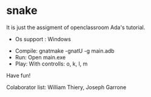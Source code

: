 # snake

It is just the assigment of openclassroom Ada's tutorial.

 * Os support : Windows

 - Compile: 
    gnatmake -gnatU -g main.adb
 - Run:
    Open main.exe
 - Play:
    With controlls: o, k, l, m

Have fun!

Colaborator list: William Thiery, Joseph Garrone


